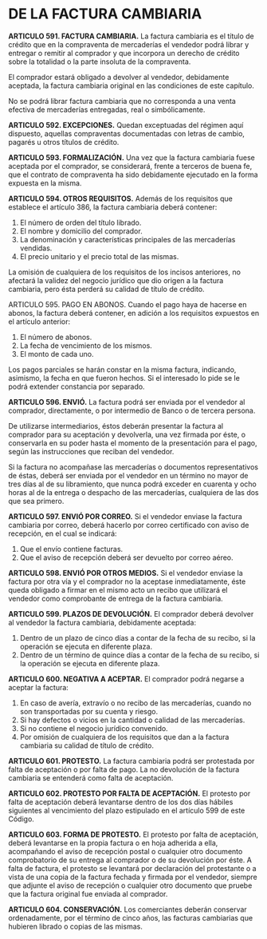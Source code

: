 # DE LA FACTURA CAMBIARIA

__ARTICULO 591. FACTURA CAMBIARIA.__ La factura cambiaria es el título de crédito que en la
compraventa de mercaderías el vendedor podrá librar y entregar o remitir al comprador y que
incorpora un derecho de crédito sobre la totalidad o la parte insoluta de la compraventa.

El comprador estará obligado a devolver al vendedor, debidamente aceptada, la factura
cambiaria original en las condiciones de este capítulo.

No se podrá librar factura cambiaria que no corresponda a una venta efectiva de mercaderías
entregadas, real o simbólicamente.

__ARTICULO 592. EXCEPCIONES.__ Quedan exceptuadas del régimen aquí dispuesto, aquellas
compraventas documentadas con letras de cambio, pagarés u otros títulos de crédito.

__ARTICULO 593. FORMALIZACIÓN.__ Una vez que la factura cambiaria fuese aceptada por el
comprador, se considerará, frente a terceros de buena fe, que el contrato de compraventa ha
sido debidamente ejecutado en la forma expuesta en la misma.

__ARTICULO 594. OTROS REQUISITOS.__ Además de los requisitos que establece el artículo 386,
la factura cambiaria deberá contener:

1. El número de orden del título librado.
2. El nombre y domicilio del comprador.
3. La denominación y características principales de las mercaderías vendidas.
4. El precio unitario y el precio total de las mismas.

La omisión de cualquiera de los requisitos de los incisos anteriores, no afectará la validez del
negocio jurídico que dio origen a la factura cambiaria, pero ésta perderá su calidad de título de
crédito.

ARTICULO 595. PAGO EN ABONOS. Cuando el pago haya de hacerse en abonos, la factura
deberá contener, en adición a los requisitos expuestos en el artículo anterior:

1. El número de abonos.
2. La fecha de vencimiento de los mismos.
3. El monto de cada uno.

Los pagos parciales se harán constar en la misma factura, indicando, asimismo, la fecha en que
fueron hechos. Si el interesado lo pide se le podrá extender constancia por separado.

__ARTICULO 596. ENVIÓ.__ La factura podrá ser enviada por el vendedor al comprador,
directamente, o por intermedio de Banco o de tercera persona.

De utilizarse intermediarios, éstos deberán presentar la factura al comprador para su aceptación
y devolverla, una vez firmada por éste, o conservarla en su poder hasta el momento de la
presentación para el pago, según las instrucciones que reciban del vendedor.

Si la factura no acompañase las mercaderías o documentos representativos de éstas, deberá ser
enviada por el vendedor en un término no mayor de tres días al de su libramiento, que nunca
podrá exceder en cuarenta y ocho horas al de la entrega o despacho de las mercaderías,
cualquiera de las dos que sea primero.

__ARTICULO 597. ENVIÓ POR CORREO.__ Si el vendedor enviase la factura cambiaria por correo,
deberá hacerlo por correo certificado con aviso de recepción, en el cual se indicará:

1. Que el envío contiene facturas.
2. Que el aviso de recepción deberá ser devuelto por correo aéreo.

__ARTICULO 598. ENVIÓ POR OTROS MEDIOS.__ Si el vendedor enviase la factura por otra vía y
el comprador no la aceptase inmediatamente, éste queda obligado a firmar en el mismo acto
un recibo que utilizará el vendedor como comprobante de entrega de la factura cambiaria.

__ARTICULO 599. PLAZOS DE DEVOLUCIÓN.__ El comprador deberá devolver al vendedor la
factura cambiaria, debidamente aceptada:

1. Dentro de un plazo de cinco días a contar de la fecha de su recibo, si la operación se ejecuta
en diferente plaza.
2. Dentro de un término de quince días a contar de la fecha de su recibo, si la operación se
ejecuta en diferente plaza.

__ARTICULO 600. NEGATIVA A ACEPTAR.__ El comprador podrá negarse a aceptar la factura:

1. En caso de avería, extravío o no recibo de las mercaderías, cuando no son transportadas por
su cuenta y riesgo.
2. Si hay defectos o vicios en la cantidad o calidad de las mercaderías.
3. Si no contiene el negocio jurídico convenido.
4. Por omisión de cualquiera de los requisitos que dan a la factura cambiaria su calidad de
título de crédito.

__ARTICULO 601. PROTESTO.__ La factura cambiaria podrá ser protestada por falta de aceptación
o por falta de pago.
La no devolución de la factura cambiaria se entenderá como falta de aceptación.

__ARTICULO 602. PROTESTO POR FALTA DE ACEPTACIÓN.__ El protesto por falta de aceptación
deberá levantarse dentro de los dos días hábiles siguientes al vencimiento del plazo estipulado
en el artículo 599 de este Código.

__ARTICULO 603. FORMA DE PROTESTO.__ El protesto por falta de aceptación, deberá
levantarse en la propia factura o en hoja adherida a ella, acompañando el aviso de recepción
postal o cualquier otro documento comprobatorio de su entrega al comprador o de su
devolución por éste.
A falta de factura, el protesto se levantará por declaración del protestante o a vista de una
copia de la factura fechada y firmada por el vendedor, siempre que adjunte el aviso de
recepción o cualquier otro documento que pruebe que la factura original fue enviada al
comprador.

__ARTICULO 604. CONSERVACIÓN.__ Los comerciantes deberán conservar ordenadamente, por
el término de cinco años, las facturas cambiarias que hubieren librado o copias de las mismas.